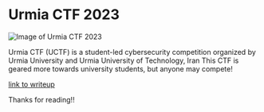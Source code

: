# **Urmia CTF 2023**

![Image of Urmia CTF 2023](https://i.imgur.com/kINVmMc.png)

Urmia CTF (UCTF) is a student-led cybersecurity competition organized by Urmia University and Urmia University of Technology, Iran
This CTF is geared more towards university students, but anyone may compete!

[link to writeup](https://gr33pp.github.io/posts/urmia-ctf-2023/writeup)

Thanks for reading!!
